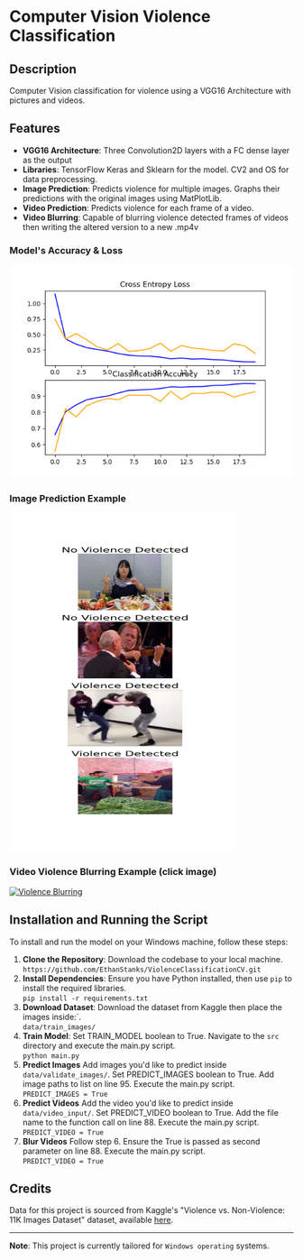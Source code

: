 # Computer Vision Violence Classification

## Description
Computer Vision classification for violence using a VGG16 Architecture with pictures and videos.

## Features
- **VGG16 Architecture**: Three Convolution2D layers with a FC dense layer as the output
- **Libraries**: TensorFlow Keras and Sklearn for the model. CV2 and OS for data preprocessing.
- **Image Prediction**: Predicts violence for multiple images. Graphs their predictions with the original images using MatPlotLib.
- **Video Prediction**: Predicts violence for each frame of a video.
- **Video Blurring**: Capable of blurring violence detected frames of videos then writing the altered version to a new .mp4v

### Model's Accuracy & Loss
<img src="output/Scores.PNG" alt="model validation"/>

### Image Prediction Example
<img src="output/Predictions.PNG" alt="image predictions" width="400" height="600"/>

### Video Violence Blurring Example (click image)
[![Violence Blurring](https://img.youtube.com/vi/cKltZzBQpUw/0.jpg)](https://www.youtube.com/watch?v=cKltZzBQpUw)

## Installation and Running the Script

To install and run the model on your Windows machine, follow these steps:

1. **Clone the Repository**: Download the codebase to your local machine.<br />
```https://github.com/EthanStanks/ViolenceClassificationCV.git```
2. **Install Dependencies**: Ensure you have Python installed, then use `pip` to install the required libraries.<br />
```pip install -r requirements.txt```
3. **Download Dataset**: Download the dataset from Kaggle then place the images inside:`.<br />
```data/train_images/```
4. **Train Model**: Set TRAIN_MODEL boolean to True. Navigate to the ```src``` directory and execute the main.py script.<br />
```python main.py```
5. **Predict Images** Add images you'd like to predict inside `data/validate_images/`. Set PREDICT_IMAGES boolean to True. Add image paths to list on line 95. Execute the main.py script.<br />
```PREDICT_IMAGES = True```
6. **Predict Videos** Add the video you'd like to predict inside `data/video_input/`. Set PREDICT_VIDEO boolean to True. Add the file name to the function call on line 88. Execute the main.py script.<br />
```PREDICT_VIDEO = True```
6. **Blur Videos** Follow step 6. Ensure the True is passed as second parameter on line 88. Execute the main.py script.<br />
```PREDICT_VIDEO = True```

## Credits

Data for this project is sourced from Kaggle's "Violence vs. Non-Violence: 11K Images Dataset" dataset, available [here](https://www.kaggle.com/datasets/abdulmananraja/real-life-violence-situations).

---

**Note**: This project is currently tailored for ```Windows operating``` systems.